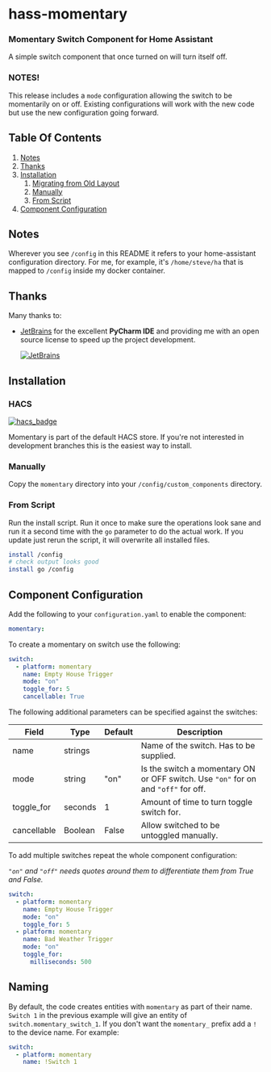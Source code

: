 # hass-momentary

### Momentary Switch Component for Home Assistant
A simple switch component that once turned on will turn itself off.

### NOTES!
This release includes a `mode` configuration allowing the switch to be
momentarily on or off. Existing configurations will work with the new code but
use the new configuration going forward.


## Table Of Contents
1. [Notes](#Notes)
1. [Thanks](#Thanks)
1. [Installation](#Installation)
   1. [Migrating from Old Layout](#Migrating-from-Old-Layout)
   1. [Manually](#Manually)
   1. [From Script](#From-Script)
1. [Component Configuration](#Component-Configuration)


## Notes
Wherever you see `/config` in this README it refers to your home-assistant
configuration directory. For me, for example, it's `/home/steve/ha` that is
mapped to `/config` inside my docker container.


## Thanks
Many thanks to:
* [JetBrains](https://www.jetbrains.com/?from=hass-aarlo) for the excellent
  **PyCharm IDE** and providing me with an open source license to speed up the
  project development.
 
  [![JetBrains](/images/jetbrains.svg)](https://www.jetbrains.com/?from=hass-aarlo)

## Installation

### HACS
[![hacs_badge](https://img.shields.io/badge/HACS-Default-orange.svg?style=for-the-badge)](https://github.com/hacs/integration)

Momentary is part of the default HACS store. If you're not interested in
development branches this is the easiest way to install.

### Manually
Copy the `momentary` directory into your `/config/custom_components` directory.

### From Script
Run the install script. Run it once to make sure the operations look sane and
run it a second time with the `go` parameter to do the actual work. If you
update just rerun the script, it will overwrite all installed files.

```sh
install /config
# check output looks good
install go /config
```


## Component Configuration
Add the following to your `configuration.yaml` to enable the component:

```yaml
momentary:
```

To create a momentary on switch use the following:

```yaml
switch:
  - platform: momentary
    name: Empty House Trigger
    mode: "on"
    toggle_for: 5
    cancellable: True
```

The following additional parameters can be specified against the switches:

| Field                   | Type       | Default            | Description                                                                        |
| ----------------------- | ---------- | ------------------ | -------------------------------------------------------------------------------    |
| name                    | strings    |                    | Name of the switch. Has to be supplied.                                            |
| mode                    | string     | "on"               | Is the switch a momentary ON or OFF switch. Use `"on"` for on and `"off"` for off. |
| toggle_for              | seconds    | 1                  | Amount of time to turn toggle switch for.                                          |
| cancellable             | Boolean    | False              | Allow switched to be untoggled manually.                                           |

To add multiple switches repeat the whole component configuration:

_`"on"` and `"off"` needs quotes around them to differentiate them from True and
False._


```yaml
switch:
  - platform: momentary
    name: Empty House Trigger
    mode: "on"
    toggle_for: 5
  - platform: momentary
    name: Bad Weather Trigger
    mode: "on"
    toggle_for:
      milliseconds: 500
```


## Naming

By default, the code creates entities with `momentary` as part of their name.
`Switch 1` in the previous example will give an entity of
`switch.momentary_switch_1`. If you don't want the `momentary_` prefix add a `!`
to the device name. For example:

```yaml
switch:
  - platform: momentary
    name: !Switch 1
```



